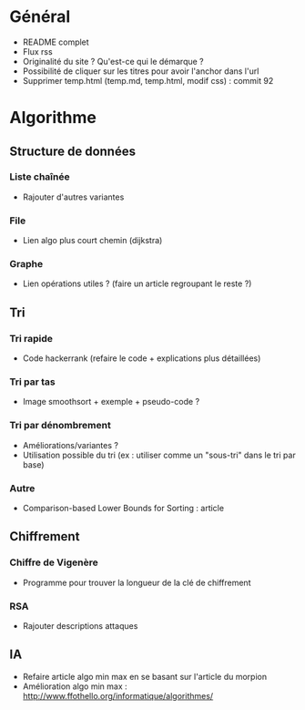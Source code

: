 # Général

- README complet
- Flux rss
- Originalité du site ? Qu'est-ce qui le démarque ?
- Possibilité de cliquer sur les titres pour avoir l'anchor dans l'url
- Supprimer temp.html (temp.md, temp.html, modif css) : commit 92

# Algorithme

## Structure de données
### Liste chaînée

- Rajouter d'autres variantes

### File

- Lien algo plus court chemin (dijkstra)

### Graphe

- Lien opérations utiles ? (faire un article regroupant le reste ?)

## Tri
### Tri rapide

- Code hackerrank (refaire le code + explications plus détaillées)

### Tri par tas

- Image smoothsort + exemple + pseudo-code ?

### Tri par dénombrement

- Améliorations/variantes ?
- Utilisation possible du tri (ex : utiliser comme un "sous-tri" dans le tri par base)

### Autre

- Comparison-based Lower Bounds for Sorting : article

## Chiffrement
### Chiffre de Vigenère

- Programme pour trouver la longueur de la clé de chiffrement 

### RSA

- Rajouter descriptions attaques

## IA

- Refaire article algo min max en se basant sur l'article du morpion
- Amélioration algo min max : <http://www.ffothello.org/informatique/algorithmes/>
